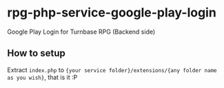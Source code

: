 # rpg-php-service-google-play-login
Google Play Login for Turnbase RPG (Backend side)

## How to setup
Extract `index.php` to `{your service folder}/extensions/{any folder name as you wish}`, that is it :P